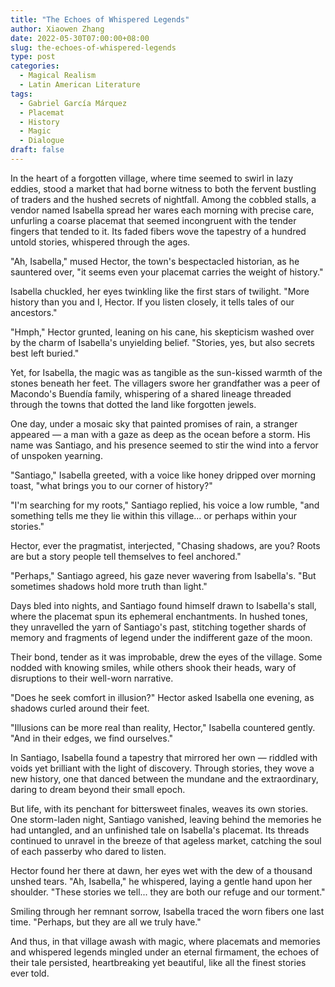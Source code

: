 ```yaml
---
title: "The Echoes of Whispered Legends"
author: Xiaowen Zhang
date: 2022-05-30T07:00:00+08:00
slug: the-echoes-of-whispered-legends
type: post
categories:
  - Magical Realism
  - Latin American Literature
tags:
  - Gabriel García Márquez
  - Placemat
  - History
  - Magic
  - Dialogue
draft: false
---
```


In the heart of a forgotten village, where time seemed to swirl in lazy eddies, stood a market that had borne witness to both the fervent bustling of traders and the hushed secrets of nightfall. Among the cobbled stalls, a vendor named Isabella spread her wares each morning with precise care, unfurling a coarse placemat that seemed incongruent with the tender fingers that tended to it. Its faded fibers wove the tapestry of a hundred untold stories, whispered through the ages.

"Ah, Isabella," mused Hector, the town's bespectacled historian, as he sauntered over, "it seems even your placemat carries the weight of history."

Isabella chuckled, her eyes twinkling like the first stars of twilight. "More history than you and I, Hector. If you listen closely, it tells tales of our ancestors."

"Hmph," Hector grunted, leaning on his cane, his skepticism washed over by the charm of Isabella's unyielding belief. "Stories, yes, but also secrets best left buried."

Yet, for Isabella, the magic was as tangible as the sun-kissed warmth of the stones beneath her feet. The villagers swore her grandfather was a peer of Macondo's Buendía family, whispering of a shared lineage threaded through the towns that dotted the land like forgotten jewels.

One day, under a mosaic sky that painted promises of rain, a stranger appeared — a man with a gaze as deep as the ocean before a storm. His name was Santiago, and his presence seemed to stir the wind into a fervor of unspoken yearning.

"Santiago," Isabella greeted, with a voice like honey dripped over morning toast, "what brings you to our corner of history?"

"I'm searching for my roots," Santiago replied, his voice a low rumble, "and something tells me they lie within this village... or perhaps within your stories."

Hector, ever the pragmatist, interjected, "Chasing shadows, are you? Roots are but a story people tell themselves to feel anchored."

"Perhaps," Santiago agreed, his gaze never wavering from Isabella's. "But sometimes shadows hold more truth than light."

Days bled into nights, and Santiago found himself drawn to Isabella's stall, where the placemat spun its ephemeral enchantments. In hushed tones, they unravelled the yarn of Santiago's past, stitching together shards of memory and fragments of legend under the indifferent gaze of the moon.

Their bond, tender as it was improbable, drew the eyes of the village. Some nodded with knowing smiles, while others shook their heads, wary of disruptions to their well-worn narrative.

"Does he seek comfort in illusion?" Hector asked Isabella one evening, as shadows curled around their feet.

"Illusions can be more real than reality, Hector," Isabella countered gently. "And in their edges, we find ourselves."

In Santiago, Isabella found a tapestry that mirrored her own — riddled with voids yet brilliant with the light of discovery. Through stories, they wove a new history, one that danced between the mundane and the extraordinary, daring to dream beyond their small epoch.

But life, with its penchant for bittersweet finales, weaves its own stories. One storm-laden night, Santiago vanished, leaving behind the memories he had untangled, and an unfinished tale on Isabella's placemat. Its threads continued to unravel in the breeze of that ageless market, catching the soul of each passerby who dared to listen.

Hector found her there at dawn, her eyes wet with the dew of a thousand unshed tears. "Ah, Isabella," he whispered, laying a gentle hand upon her shoulder. "These stories we tell... they are both our refuge and our torment."

Smiling through her remnant sorrow, Isabella traced the worn fibers one last time. "Perhaps, but they are all we truly have."

And thus, in that village awash with magic, where placemats and memories and whispered legends mingled under an eternal firmament, the echoes of their tale persisted, heartbreaking yet beautiful, like all the finest stories ever told.
